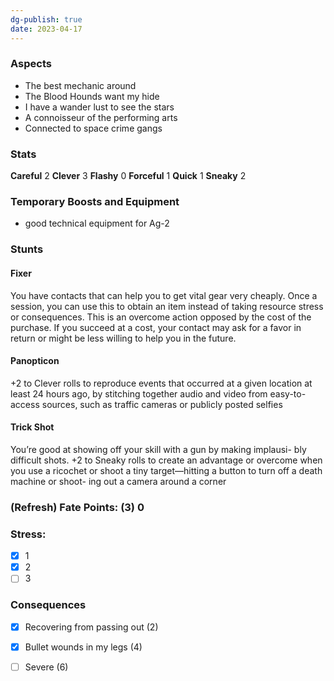 ```yaml
---
dg-publish: true
date: 2023-04-17
---
```


### Aspects

- The best mechanic around
- The Blood Hounds want my hide
- I have a wander lust to see the stars
- A connoisseur of the performing arts
- Connected to space crime gangs 

### Stats

**Careful** 2 
**Clever** 3
**Flashy** 0
**Forceful** 1
**Quick**  1
**Sneaky** 2

### Temporary Boosts and Equipment

- good technical equipment for Ag-2

### Stunts

#### Fixer

You have contacts that can help 
you to get vital gear very cheaply. Once a 
session, you can use this to obtain an 
item instead of taking resource stress or 
consequences. This is an overcome action 
opposed by the cost of the purchase. If you 
succeed at a cost, your contact may ask for 
a favor in return or might be less willing to 
help you in the future.

#### Panopticon 

+2 to Clever rolls to reproduce events that 
occurred at a given location at least 24 hours
ago, by stitching together audio and video from 
easy-to-access sources, such as traffic 
cameras or publicly posted selfies

#### Trick Shot

You’re good at showing off 
your skill with a gun by making implausi-
bly difficult shots. +2 to Sneaky rolls to create 
an advantage or overcome when you use 
a ricochet or shoot a tiny target—hitting a 
button to turn off a death machine or shoot-
ing out a camera around a corner

### (Refresh) Fate Points: (3) 0

### Stress:
- [x] 1
- [x] 2
- [ ] 3

### Consequences
- [X] Recovering from passing out (2)
- [x] Bullet wounds in my legs (4)
- [ ] Severe (6)


